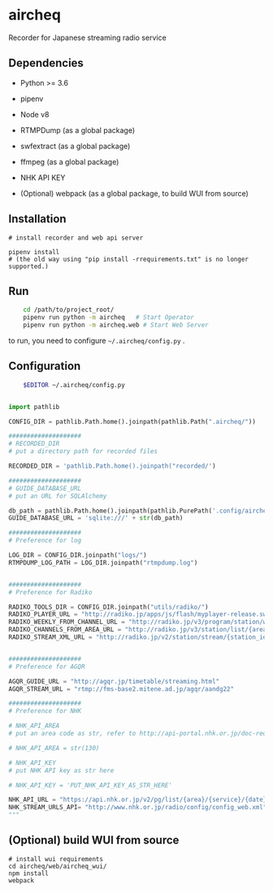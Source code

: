 # aircheq
Recorder for Japanese streaming radio service

## Dependencies
* Python >= 3.6
* pipenv 
* Node v8
* RTMPDump (as a global package)
* swfextract (as a global package)
* ffmpeg (as a global package)
* NHK API KEY


* (Optional) webpack (as a global package, to build WUI from source)

## Installation
    # install recorder and web api server 

    pipenv install
    # (the old way using "pip install -rrequirements.txt" is no longer supported.)

## Run 
```bash
    cd /path/to/project_root/
    pipenv run python -m aircheq   # Start Operator
    pipenv run python -m aircheq.web # Start Web Server
```
to run, you need to configure `~/.aircheq/config.py` .
 
## Configuration

```bash
    $EDITOR ~/.aircheq/config.py
```

```python

import pathlib

CONFIG_DIR = pathlib.Path.home().joinpath(pathlib.Path(".aircheq/"))

####################
# RECORDED_DIR
# put a directory path for recorded files

RECORDED_DIR = 'pathlib.Path.home().joinpath("recorded/')

####################
# GUIDE_DATABASE_URL
# put an URL for SQLAlchemy

db_path = pathlib.Path.home().joinpath(pathlib.PurePath('.config/aircheq/db/guide.db'))
GUIDE_DATABASE_URL = 'sqlite:///' + str(db_path)

####################
# Preference for log

LOG_DIR = CONFIG_DIR.joinpath("logs/")
RTMPDUMP_LOG_PATH = LOG_DIR.joinpath("rtmpdump.log")


####################
# Preference for Radiko

RADIKO_TOOLS_DIR = CONFIG_DIR.joinpath("utils/radiko/")
RADIKO_PLAYER_URL = "http://radiko.jp/apps/js/flash/myplayer-release.swf"
RADIKO_WEEKLY_FROM_CHANNEL_URL = "http://radiko.jp/v3/program/station/weekly/{station_id}.xml"
RADIKO_CHANNELS_FROM_AREA_URL = "http://radiko.jp/v3/station/list/{area_id}.xml"
RADIKO_STREAM_XML_URL = "http://radiko.jp/v2/station/stream/{station_id}.xml"


####################
# Preference for AGQR 

AGQR_GUIDE_URL = "http://agqr.jp/timetable/streaming.html"
AGQR_STREAM_URL = "rtmp://fms-base2.mitene.ad.jp/agqr/aandg22"

####################
# Preference for NHK

# NHK_API_AREA
# put an area code as str, refer to http://api-portal.nhk.or.jp/doc-request#explain_area

# NHK_API_AREA = str(130) 

# NHK_API_KEY 
# put NHK API key as str here 

# NHK_API_KEY = 'PUT_NHK_API_KEY_AS_STR_HERE'

NHK_API_URL = "https://api.nhk.or.jp/v2/pg/list/{area}/{service}/{date}.json?key={apikey}"
NHK_STREAM_URLS_API= "http://www.nhk.or.jp/radio/config/config_web.xml"
"""
```


## (Optional) build WUI from source
    # install wui requirements 
    cd aircheq/web/aircheq_wui/
    npm install
    webpack

